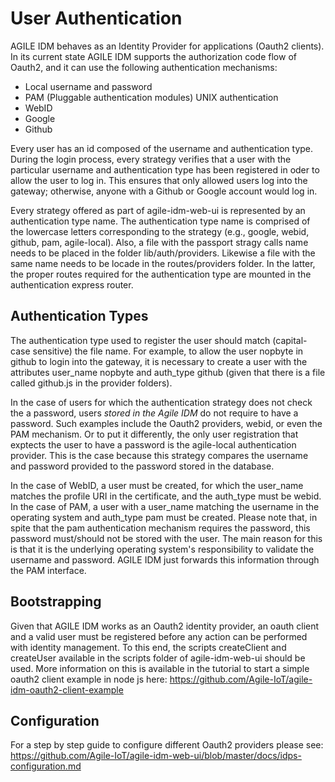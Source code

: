 # User Authentication

AGILE IDM behaves as an Identity Provider for applications (Oauth2 clients). In its current state AGILE IDM supports the authorization code flow of Oauth2, and it can use the following authentication mechanisms:

* Local username and password
* PAM (Pluggable authentication modules) UNIX authentication
* WebID
* Google
* Github

Every user has an id composed of the username and authentication type. During the login process, every strategy verifies
that a user with the particular username and authentication type has been registered in oder to allow the user to log in. This ensures that only allowed users log into the gateway; otherwise, anyone with a Github or Google account would log in.

Every strategy offered as part of agile-idm-web-ui is represented by an authentication type name. The authentication type name is comprised of the lowercase letters corresponding to the strategy (e.g., google, webid, github, pam, agile-local). Also, a file with the passport stragy calls name needs to be placed in the folder lib/auth/providers. Likewise a file with the same name needs to be locade in the routes/providers folder. In the latter, the proper routes required for the authentication type are mounted in the authentication express router.

## Authentication Types

The authentication type used to register the user should match (capital-case sensitive) the file name. For example, to allow the user nopbyte in github to login into the gateway, it is necessary to create a user with the attributes user_name nopbyte and auth_type github (given that there is a file called github.js in the provider folders). 

In the case of users for which the authentication strategy does not check the a password, users *stored in the Agile IDM* do not require to have a password. Such examples include the Oauth2 providers, webid, or even the PAM mechanism. Or to put it differently, the only user registration that exptects the user to have a password is the agile-local authentication provider. This is the case because this strategy compares the username and password provided to the password stored in the database.

In the case of WebID, a user must be created, for which the  user_name matches the profile URI in the certificate, and the auth_type must be webid. In the case of PAM, a user with a user_name matching the username in the operating system and auth_type pam must be created. Please note that, in spite that the pam authentication mechanism requires the password, this password must/should not be stored with the user. The main reason for this is that it is the underlying operating system's responsibility to validate the username and password. AGILE IDM just forwards this information through the PAM interface.


## Bootstrapping

Given that AGILE IDM works as an Oauth2 identity provider, an oauth client and a valid user must be registered before any action can be performed with identity management. To this end, the scripts createClient and createUser available in the scripts folder of agile-idm-web-ui should be used. More information on this is available in the tutorial to start a simple oauth2 client example in node js here: https://github.com/Agile-IoT/agile-idm-oauth2-client-example


## Configuration

For a step by step guide to configure different Oauth2 providers please see: https://github.com/Agile-IoT/agile-idm-web-ui/blob/master/docs/idps-configuration.md

